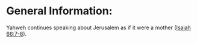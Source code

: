 # General Information:

Yahweh continues speaking about Jerusalem as if it were a mother ([Isaiah 66:7-8](./07.md)).